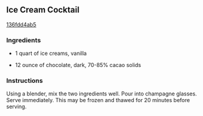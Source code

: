 ## Ice Cream Cocktail

[136fdd4ab5](http://www.food.com/recipe/ice-cream-cocktail-95511)

### Ingredients

 - 1 quart of ice creams, vanilla

 - 12 ounce of chocolate, dark, 70-85% cacao solids

### Instructions

Using a blender, mix the two ingredients well. Pour into champagne glasses. Serve immediately. This may be frozen and thawed for 20 minutes before serving.